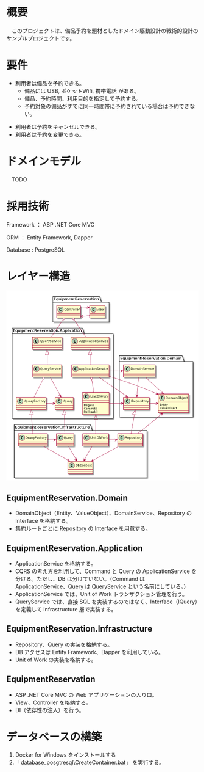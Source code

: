 # 概要
　このプロジェクトは、備品予約を題材としたドメイン駆動設計の戦術的設計のサンプルプロジェクトです。



# 要件

* 利用者は備品を予約できる。
  * 備品には USB, ポケットWifi, 携帯電話 がある。
  * 備品、予約時間、利用目的を指定して予約する。
  * 予約対象の備品がすでに同一時間帯に予約されている場合は予約できない。

- 利用者は予約をキャンセルできる。
- 利用者は予約を変更できる。



# ドメインモデル

　TODO



# 採用技術

Framework ： ASP .NET Core MVC

ORM ： Entity Framework, Dapper

Database : PostgreSQL



# レイヤー構造

![](https://github.com/TakashiOnawa/EquipmentReservation/blob/master/modeling/Architecture/Architecture.png)



## EquipmentReservation.Domain

- DomainObject（Entity、ValueObject）、DomainService、Repository の Interface を格納する。
- 集約ルートごとに Repository の Interface を用意する。



## EquipmentReservation.Application

* ApplicationService を格納する。
* CQRS の考え方を利用して、Command と Query の ApplicationService を分ける。ただし、DB は分けていない。（Command は ApplicationService、Query は QueryService という名前にしている。）
* ApplicationService では、Unit of Work トランザクション管理を行う。
* QueryService では、直接 SQL を実装するのではなく、Interface（IQuery）を定義して Infrastructure 層で実装する。



## EquipmentReservation.Infrastructure

* Repository、Query の実装を格納する。
* DB アクセスは Entity Framework、Dapper を利用している。
* Unit of Work の実装を格納する。



## EquipmentReservation

- ASP .NET Core MVC の Web アプリケーションの入り口。
- View、Controller を格納する。
- DI（依存性の注入）を行う。



# データベースの構築

1. Docker for Windows をインストールする
2. 「database_posgtresql\CreateContainer.bat」 を実行する。